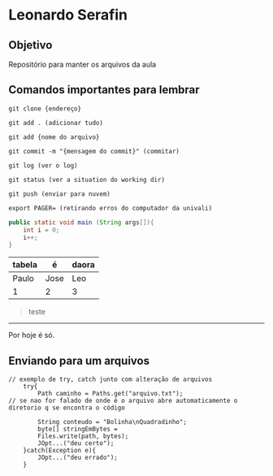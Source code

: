 # Leonardo Serafin

## Objetivo
Repositório para manter os arquivos da aula

## Comandos importantes para lembrar
```
git clone {endereço}

git add . (adicionar tudo)

git add {nome do arquivo}

git commit -m "{mensagem do commit}" (commitar)

git log (ver o log)
 
git status (ver a situation do working dir)

git push (enviar para nuvem)

export PAGER= (retirando erros do computador da univali)
```

```java
public static void main (String args[]){
	int i = 0;
	i++;
}
```

| tabela | é | daora |
|--|--|--|
| Paulo | Jose | Leo |
| 1 | 2 | 3 |

> teste

---
 
Por hoje é só.

## Enviando para um arquivos
```
// exemplo de try, catch junto com alteração de arquivos
	try{
		Path caminho = Paths.get("arquivo.txt"); 
// se nao for falado de onde é o arquivo abre automaticamente o diretorio q se encontra o código

		String conteudo = "Bolinha\nQuadradinho";
		byte[] stringEmBytes = 
		Files.write(path, bytes);
		JOpt...("deu certo");
	}catch(Exception e){
		JOpt...("deu errado");
	}


```